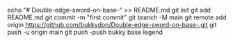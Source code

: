 echo "# Double-edge-sword-on-base-" >> README.md
git init
git add README.md
git commit -m "first commit"
git branch -M main
git remote add origin https://github.com/bukkydon/Double-edge-sword-on-base-.git
git push -u origin main
git push  -push bukky base legend 
